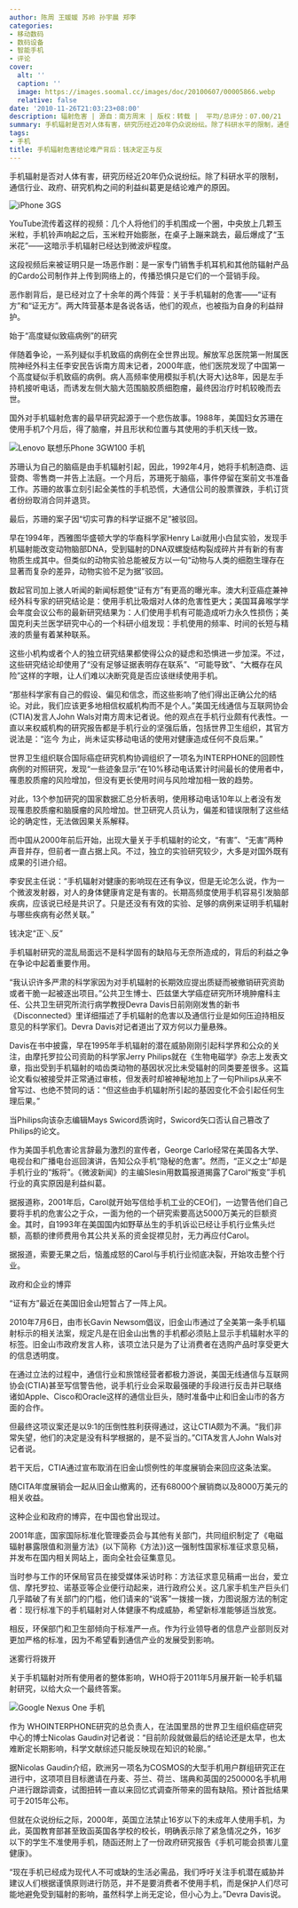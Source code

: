 ```yaml
---
author: 陈周 王媛媛 苏岭 孙宇晨 郑李
categories:
- 移动数码
- 数码设备
- 智能手机
- 评论
cover:
  alt: ''
  caption: ''
  image: https://images.soomal.cc/images/doc/20100607/00005866.webp
  relative: false
date: '2010-11-26T21:03:23+08:00'
description: 辐射危害 | 源自：南方周末 | 版权：转载 |  平均/总评分：07.00/21
summary: 手机辐射是否对人体有害，研究历经近20年仍众说纷纭。除了科研水平的限制，通信行业、政府、研究机构之间的利益纠葛更是结论难产的原因。YouTube流传着这样的视频：几个人将他们的手机围成一个圈，中央放上几颗玉米粒，手机铃声响起之后，玉米粒开始膨胀，在桌子上蹦来跳去，最后爆成了“玉米花”――这暗示手机辐射已经达到微波炉程度。这段视频后来被证明只是一场恶作剧。恶作剧背后，是已经对立了十余年的两个阵营：关于手机辐射的危害――“证有方”和“证无方”。
tags:
- 手机
title: 手机辐射危害结论难产背后：钱决定正与反
---
```


手机辐射是否对人体有害，研究历经近20年仍众说纷纭。除了科研水平的限制，通信行业、政府、研究机构之间的利益纠葛更是结论难产的原因。



![iPhone 3GS](https://images.soomal.cc/images/doc/20091123/00003159.webp)



YouTube流传着这样的视频：几个人将他们的手机围成一个圈，中央放上几颗玉米粒，手机铃声响起之后，玉米粒开始膨胀，在桌子上蹦来跳去，最后爆成了“玉米花”――这暗示手机辐射已经达到微波炉程度。



这段视频后来被证明只是一场恶作剧：是一家专门销售手机耳机和其他防辐射产品的Cardo公司制作并上传到网络上的，传播恐惧只是它们的一个营销手段。



恶作剧背后，是已经对立了十余年的两个阵营：关于手机辐射的危害――“证有方”和“证无方”。两大阵营基本是各说各话，他们的观点，也被指为自身的利益辩护。



始于“高度疑似致癌病例”的研究



伴随着争论，一系列疑似手机致癌的病例在全世界出现。解放军总医院第一附属医院神经外科主任李安民告诉南方周末记者，2000年底，他们医院发现了中国第一个高度疑似手机致癌的病例。病人高频率使用模拟手机(大哥大)达8年，因是左手持机接听电话，而诱发左侧大脑大范围脑胶质细胞瘤，最终因治疗时机较晚而去世。



国外对手机辐射危害的最早研究起源于一个悲伤故事。1988年，美国妇女苏珊在使用手机7个月后，得了脑瘤，并且形状和位置与其使用的手机天线一致。



![Lenovo 联想乐Phone 3GW100 手机](https://images.soomal.cc/images/doc/20100607/00005868.webp)



苏珊认为自己的脑癌是由手机辐射引起，因此，1992年4月，她将手机制造商、运营商、零售商一并告上法庭。一个月后，苏珊死于脑癌，事件停留在案前文书准备工作。苏珊的故事立刻引起全美性的手机恐慌，大通信公司的股票骤跌，手机订货者纷纷取消合同并退货。



最后，苏珊的案子因“切实可靠的科学证据不足”被驳回。



早在1994年，西雅图华盛顿大学的华裔科学家Henry Lai就用小白鼠实验，发现手机辐射能改变动物脑部DNA，受到辐射的DNA双螺旋结构裂成碎片并有新的有害物质生成其中。但类似的动物实验总能被反方以一句“动物与人类的细胞生理存在显著而复杂的差异，动物实验不足为据”驳回。



数起官司加上骇人听闻的新闻标题使“证有方”有更高的曝光率。澳大利亚癌症兼神经外科专家的研究结论是：使用手机比吸烟对人体的危害性更大；美国耳鼻喉学学会年度会议公布的最新研究结果为：人们使用手机有可能造成听力永久性损伤；美国克利夫兰医学研究中心的一个科研小组发现：手机使用的频率、时间的长短与精液的质量有着某种联系。



这些小机构或者个人的独立研究结果都使得公众的疑虑和恐惧进一步加深。不过，这些研究结论却使用了“没有足够证据表明存在联系”、“可能导致”、“大概存在风险”这样的字眼，让人们难以决断究竟是否应该继续使用手机。



“那些科学家有自己的假设、偏见和信念，而这些影响了他们得出正确公允的结论。对此，我们应该更多地相信权威机构而不是个人。”美国无线通信与互联网协会(CTIA)发言人John Wals对南方周末记者说。他的观点在手机行业颇有代表性。一直以来权威机构的研究报告都是手机行业的坚强后盾，包括世界卫生组织，其官方说法是：“迄今 为止，尚未证实移动电话的使用对健康造成任何不良后果。”



世界卫生组织联合国际癌症研究机构协调组织了一项名为INTERPHONE的回顾性病例的对照研究，发现“一些迹象显示”在10%移动电话累计时间最长的使用者中，罹患胶质瘤的风险增加，但没有更长使用时间与风险增加相一致的趋势。



对此，13个参加研究的国家数据汇总分析表明，使用移动电话10年以上者没有发现罹患胶质瘤和脑膜瘤的风险增加。世卫研究人员认为，偏差和错误限制了这些结论的确定性，无法做因果关系解释。



而中国从2000年前后开始，出现大量关于手机辐射的论文，“有害”、“无害”两种声音并存，但前者一直占据上风。不过，独立的实验研究较少，大多是对国外既有成果的引进介绍。



李安民主任说：“手机辐射对健康的影响现在还有争议，但是无论怎么说，作为一个微波发射器，对人的身体健康肯定是有害的。长期高频度使用手机容易引发脑部疾病，应该说已经是共识了。只是还没有有效的实验、足够的病例来证明手机辐射与哪些疾病有必然关联。”



钱决定“正＼反”



手机辐射研究的混乱局面远不是科学固有的缺陷与无奈所造成的，背后的利益之争在争论中起着重要作用。



“我认识许多严肃的科学家因为对手机辐射的长期效应提出质疑而被撤销研究资助或者干脆一起被逐出项目。”公共卫生博士、匹兹堡大学癌症研究所环境肿瘤科主任、公共卫生研究所流行病学教授Devra Davis日前刚刚发售的新书《Disconnected》里详细描述了手机辐射的危害以及通信行业是如何压迫持相反意见的科学家们。Devra Davis对记者道出了双方何以力量悬殊。



Davis在书中披露，早在1995年手机辐射的潜在威胁刚刚引起科学界和公众的关注，由摩托罗拉公司资助的科学家Jerry Philips就在《生物电磁学》杂志上发表文章，指出受到手机辐射的啮齿类动物的基因状况比未受辐射的同类要差很多。这篇论文看似被接受并正常通过审核，但发表时却被神秘地加上了一句Philips从来不曾写过、也绝不赞同的话：“但这些由手机辐射所引起的基因变化不会引起任何生理后果。”



当Philips向该杂志编辑Mays Swicord质询时，Swicord矢口否认自己篡改了Philips的论文。



作为美国手机危害论言辞最为激烈的宣传者，George Carlo经常在美国各大学、电视台和广播电台巡回演讲，告知公众手机“隐秘的危害”。然而，“正义之士”却是手机行业的“叛将”。《微波新闻》的主编Slesin用数篇报道揭露了Carol“叛变”手机行业的真实原因是利益纠葛。



据报道称，2001年后，Carol就开始写信给手机工业的CEO们，一边警告他们自己要将手机的危害公之于众，一面为他的一个研究索要高达5000万美元的巨额资金。其时，自1993年在美国国内如野草丛生的手机诉讼已经让手机行业焦头烂额，高额的律师费用令其公共关系的资金捉襟见肘，无力再应付Carol。



据报道，索要无果之后，恼羞成怒的Carol与手机行业彻底决裂，开始攻击整个行业。



政府和企业的博弈



“证有方”最近在美国旧金山短暂占了一阵上风。



2010年7月6日，由市长Gavin Newsom倡议，旧金山市通过了全美第一条手机辐射标示的相关法案，规定凡是在旧金山出售的手机都必须贴上显示手机辐射水平的标签。旧金山市政府发言人称，该项立法只是为了让消费者在选购产品时享受更大的信息透明度。



在通过立法的过程中，通信行业和旅馆经营者都极力游说，美国无线通信与互联网协会(CTIA)甚至写信警告他，说手机行业会采取最强硬的手段进行反击并已联络诸如Apple、Cisco和Oracle这样的通信业巨头，随时准备中止和旧金山市的各方面的合作。



但最终这项议案还是以9∶1的压倒性胜利获得通过，这让CTIA颇为不满。“我们非常失望，他们的决定是没有科学根据的，是不妥当的。”CITA发言人John Wals对记者说。



若干天后，CTIA通过宣布取消在旧金山惯例性的年度展销会来回应这条法案。



随CITA年度展销会一起从旧金山撤离的，还有68000个展销商以及8000万美元的相关收益。



这种企业和政府的博弈，在中国也曾出现过。



2001年底，国家国际标准化管理委员会与其他有关部门，共同组织制定了《电磁辐射暴露限值和测量方法》(以下简称《方法》)这一强制性国家标准征求意见稿，并发布在国内相关网站上，面向全社会征集意见。



当时参与工作的环保局官员在接受媒体采访时称：方法征求意见稿甫一出台，爱立信、摩托罗拉、诺基亚等企业便行动起来，进行政府公关。这几家手机生产巨头们几乎踏破了有关部门的门槛，他们请来的“说客”一拨接一拨，力图说服方法的制定者：现行标准下的手机辐射对人体健康不构成威胁，希望新标准能够适当放宽。



相反，环保部门和卫生部倾向于标准严一点。作为行业领导者的信息产业部则反对更加严格的标准，因为不希望看到通信产业的发展受到影响。



迷雾行将拨开



关于手机辐射对所有使用者的整体影响，WHO将于2011年5月展开新一轮手机辐射研究，以给大众一个最终答案。



![Google Nexus One 手机](https://images.soomal.cc/images/doc/20100711/00006325.webp)



作为 WHOINTERPHONE研究的总负责人，在法国里昂的世界卫生组织癌症研究中心的博士Nicolas Gaudin对记者说：“目前阶段就做最后的结论还是太早，也太难断定长期影响，科学文献综述只能反映现在知识的轮廓。”



据Nicolas Gaudin介绍，欧洲另一项名为COSMOS的大型手机用户群组研究正在进行中，这项项目目标邀请在丹麦、芬兰、荷兰、瑞典和英国的250000名手机用户进行跟踪调查，试图扭转一直以来回忆式调查所带来的固有缺陷。预计首批结果可于2015年公布。



但就在众说纷纭之际，2000年，英国立法禁止16岁以下的未成年人使用手机，为此，英国教育部甚至致函英国各学校的校长，明确表示除了紧急情况之外，16岁以下的学生不准使用手机，随函还附上了一份政府研究报告《手机可能会损害儿童健康》。



“现在手机已经成为现代人不可或缺的生活必需品，我们呼吁关注手机潜在威胁并建议人们根据谨慎原则进行防范，并不是要消费者不使用手机，而是保护人们尽可能地避免受到辐射的影响，虽然科学上尚无定论，但小心为上。”Devra Davis说。